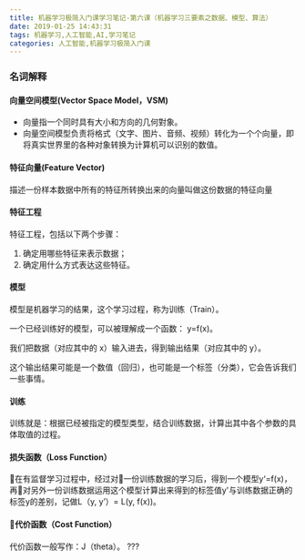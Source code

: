 ```yaml
---
title: 机器学习极简入门课学习笔记-第六课（机器学习三要素之数据、模型、算法）
date: 2019-01-25 14:43:31
tags: 机器学习,人工智能,AI,学习笔记
categories: 人工智能,机器学习极简入门课
---
```



### 名词解释

#### 向量空间模型(Vector Space Model，VSM)

- 向量指一个同时具有大小和方向的几何對象。
- 向量空间模型负责将格式（文字、图片、音频、视频）转化为一个个向量，即将真实世界里的各种对象转换为计算机可以识别的数值。

#### 特征向量(Feature Vector)

描述一份样本数据中所有的特征所转换出来的向量叫做这份数据的特征向量

#### 特征工程
特征工程，包括以下两个步骤：
1. 确定用哪些特征来表示数据；
2. 确定用什么方式表达这些特征。

#### 模型

模型是机器学习的结果，这个学习过程，称为训练（Train）。

一个已经训练好的模型，可以被理解成一个函数： y=f(x)。

我们把数据（对应其中的 x）输入进去，得到输出结果（对应其中的 y）。

这个输出结果可能是一个数值（回归），也可能是一个标签（分类），它会告诉我们一些事情。

#### 训练

训练就是：根据已经被指定的模型类型，结合训练数据，计算出其中各个参数的具体取值的过程。

#### 损失函数（Loss Function）
在有监督学习过程中，经过对一份训练数据的学习后，得到一个模型y‘=f(x)，再对另外一份训练数据运用这个模型计算出来得到的标签值y'与训练数据正确的标签y的差别，记做L（y, y’）= L(y, f(x))。

#### 代价函数（Cost Function）
代价函数一般写作：J（theta）。
???
